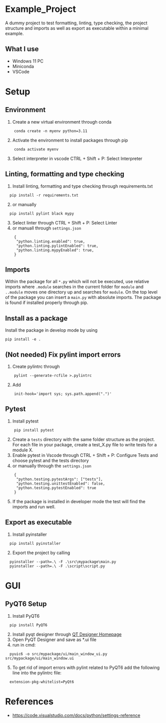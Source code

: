 # Example_Project

A dummy project to test formatting, linting, type checking, the project structure and imports as well as export as executable within a minimal example.

## What I use
 - Windows 11 PC
 - Miniconda
 - VSCode

# Setup
## Environment
  1. Create a new virtual environment through conda
```
    conda create -n myenv python=3.11
```
  2. Activate the environment to install packages through pip
```
    conda activate myenv
```
  3. Select interpreter in vscode CTRL + Shift + P: Select Interpreter

## Linting, formatting and type checking
  1. Install linting, formatting and type checking through requirements.txt
```
  pip install -r requirements.txt
```
  2. or manually 
```
  pip install pylint black mypy
```
  3. Select linter through CTRL + Shift + P: Select Linter
  4. or manuall through ```settings.json```
```
    {
     "python.linting.enabled": true,
     "python.linting.pylintEnabled": true,
     "python.linting.mypyEnabled": true,
    }
```
## Imports
Within the package for all ```*.py``` which will not be executed, use relative imports where ```.module``` searches in the current folder for ```module``` and ```..module``` moves one directory up and searches for ```module```. On the top level of the package you can insert a ```main.py``` with absolute imports. The package is found if installed properly through pip.

## Install as a package
Install the package in develop mode by using
```
pip install -e .
```

## (Not needed) Fix pylint import errors
  1. Create pylintrc through 
```
    pylint --generate-rcfile >.pylintrc
```
  2. Add 
```
    init-hook='import sys; sys.path.append(".")'
```

## Pytest
  1. Install pytest
```
    pip install pytest 
```
  2. Create a ```tests``` directory with the same folder structure as the project. For each file in your package, create a test_X.py file to write tests for a module X.
  3. Enable pytest in Vscode through CTRL + Shift + P: Configure Tests and choose pytest and the tests directory
  4. or manually through the ```settings.json```
```
    {
     "python.testing.pytestArgs": ["tests"],
     "python.testing.unittestEnabled": false,
     "python.testing.pytestEnabled": true
    }
```
  5. If the package is installed in developer mode the test will find the imports and run well.

## Export as executable
 1. Install pyinstaller
```
  pip install pyinstaller
```
 2. Export the project by calling
```
  pyinstaller --path=.\ -F .\src\mypackage\main.py
  pyinstaller --path=.\ -F .\script\script.py
```

# GUI
## PyQT6 Setup
  1. Install PyQT6
```
  pip install PyQT6
```
 2. Install pyqt designer through [QT Designer Homepage](https://build-system.fman.io/qt-designer-download)
 3. Open PyQT Designer and save as *.ui file
 4. run in cmd: 
```
  pyuic6 -o src/mypackage/ui/main_window_ui.py src/mypackage/ui/main_window.ui
```
 5. To get rid of import errors with pylint related to PyQT6 add the following line into the pylintrc file:
```
  extension-pkg-whitelist=PyQt6
```

# References
  - https://code.visualstudio.com/docs/python/settings-reference
